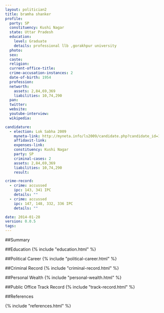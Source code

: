 ```yaml
---
layout: politician2
title: bramha shanker
profile: 
  party: SP
  constituency: Kushi Nagar
  state: Uttar Pradesh
  education: 
    level: Graduate
    details: professional llb ,gorakhpur university
  photo: 
  sex: 
  caste: 
  religion: 
  current-office-title: 
  crime-accusation-instances: 2
  date-of-birth: 1954
  profession: 
  networth: 
    assets: 2,84,69,369
    liabilities: 10,74,290
  pan: 
  twitter: 
  website: 
  youtube-interview: 
  wikipedia: 

candidature: 
  - election: Lok Sabha 2009
    myneta-link: http://myneta.info/ls2009/candidate.php?candidate_id=1374
    affidavit-link: 
    expenses-link: 
    constituency: Kushi Nagar 
    party: SP
    criminal-cases: 2
    assets: 2,84,69,369
    liabilities: 10,74,290
    result:  

crime-record: 
  - crime: accussed
    ipc: 143, 341 IPC
    details: "" 
  - crime: accussed
    ipc: 147, 148, 332, 336 IPC
    details: "" 

date: 2014-01-28
version: 0.0.5
tags: 
---
```

##Summary


##Education
{% include "education.html" %}


##Political Career
{% include "political-career.html" %}


##Criminal Record
{% include "criminal-record.html" %}


##Personal Wealth
{% include "personal-wealth.html" %}


##Public Office Track Record
{% include "track-record.html" %}


##References


{% include "references.html" %}